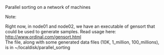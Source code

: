 Parallel sorting on a network of machines

Note:

Right now, in node01 and node02, we have an executable of gensort that could be used to generate samples. Read usage here: http://www.ordinal.com/gensort.html  
The file, along with some generated data files (10K, 1_million, 100_millions), is in ~/localdisk/parallel_sorting

